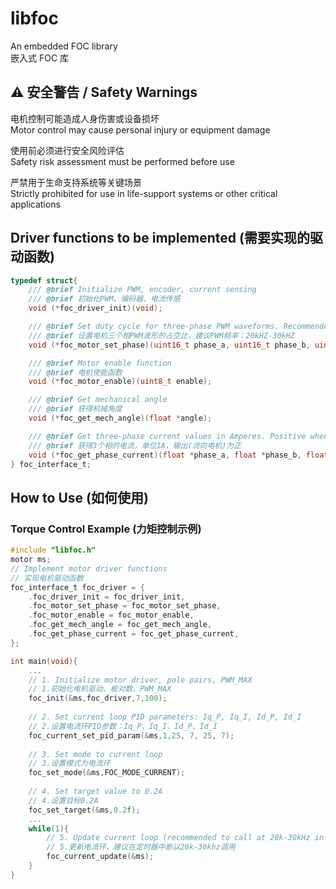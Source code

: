 # libfoc  
An embedded FOC library  
嵌入式 FOC 库  

## ⚠️ 安全警告 / Safety Warnings
电机控制可能造成人身伤害或设备损坏  
Motor control may cause personal injury or equipment damage

使用前必须进行安全风险评估  
Safety risk assessment must be performed before use

严禁用于生命支持系统等关键场景  
Strictly prohibited for use in life-support systems or other critical applications

## Driver functions to be implemented (需要实现的驱动函数)  
```C
typedef struct{
    /// @brief Initialize PWM, encoder, current sensing  
    /// @brief 初始化PWM、编码器、电流传感  
    void (*foc_driver_init)(void);

    /// @brief Set duty cycle for three-phase PWM waveforms. Recommended PWM frequency: 20kHZ-30kHZ  
    /// @brief 设置电机三个相PWM波形的占空比，建议PWM频率：20kHZ-30kHZ  
    void (*foc_motor_set_phase)(uint16_t phase_a, uint16_t phase_b, uint16_t phase_c);

    /// @brief Motor enable function  
    /// @brief 电机使能函数  
    void (*foc_motor_enable)(uint8_t enable);

    /// @brief Get mechanical angle  
    /// @brief 获得机械角度  
    void (*foc_get_mech_angle)(float *angle);

    /// @brief Get three-phase current values in Amperes. Positive when outputting (flowing to motor)  
    /// @brief 获得3个相的电流，单位1A，输出(流向电机)为正  
    void (*foc_get_phase_current)(float *phase_a, float *phase_b, float *phase_c);
} foc_interface_t;
```

## How to Use (如何使用)  
### Torque Control Example (力矩控制示例)  
```C
#include "libfoc.h"
motor ms;
// Implement motor driver functions  
// 实现电机驱动函数  
foc_interface_t foc_driver = {
    .foc_driver_init = foc_driver_init,
    .foc_motor_set_phase = foc_motor_set_phase,
    .foc_motor_enable = foc_motor_enable,
    .foc_get_mech_angle = foc_get_mech_angle,
    .foc_get_phase_current = foc_get_phase_current,
};

int main(void){
    ...
    // 1. Initialize motor driver, pole pairs, PWM_MAX  
    // 1.初始化电机驱动、极对数、PWM_MAX  
    foc_init(&ms,foc_driver,7,100);
    
    // 2. Set current loop PID parameters: Iq_P, Iq_I, Id_P, Id_I  
    // 2.设置电流环PID参数：Iq_P、Iq_I、Id_P、Id_I  
    foc_current_set_pid_param(&ms,1,25, 7, 25, 7);
    
    // 3. Set mode to current loop  
    // 3.设置模式为电流环  
    foc_set_mode(&ms,FOC_MODE_CURRENT);
    
    // 4. Set target value to 0.2A  
    // 4.设置目标0.2A  
    foc_set_target(&ms,0.2f);
    ...
    while(1){
        // 5. Update current loop (recommended to call at 20k-30kHz in timer interrupt)  
        // 5.更新电流环，建议在定时器中断以20k-30khz调用  
        foc_current_update(&ms);
    }
}
```